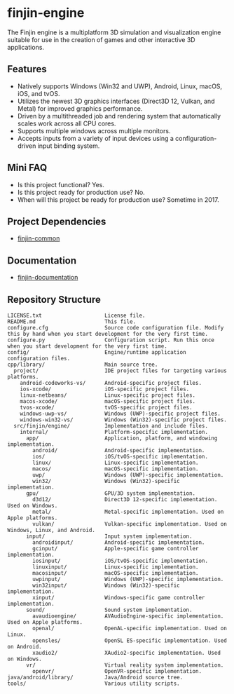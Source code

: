 # finjin-engine
The Finjin engine is a multiplatform 3D simulation and visualization engine suitable for use in the creation of games and other interactive 3D applications.

## Features
  * Natively supports Windows (Win32 and UWP), Android, Linux, macOS, iOS, and tvOS.
  * Utilizes the newest 3D graphics interfaces (Direct3D 12, Vulkan, and Metal) for improved graphics performance.
  * Driven by a multithreaded job and rendering system that automatically scales work across all CPU cores.
  * Supports multiple windows across multiple monitors.
  * Accepts inputs from a variety of input devices using a configuration-driven input binding system.
  
## Mini FAQ
  * Is this project functional? Yes.
  * Is this project ready for production use? No.
  * When will this project be ready for production use? Sometime in 2017.
  
## Project Dependencies
* [finjin-common](https://github.com/finjin/finjin-common)

## Documentation
* [finjin-documentation](https://github.com/finjin/finjin-documentation)

## Repository Structure
```
LICENSE.txt                    License file.
README.md                      This file.
configure.cfg                  Source code configuration file. Modify this by hand when you start development for the very first time.
configure.py                   Configuration script. Run this once when you start development for the very first time.
config/                        Engine/runtime application configuration files.
cpp/library/                   Main source tree.
  project/                     IDE project files for targeting various platforms.
    android-codeworks-vs/      Android-specific project files.
    ios-xcode/                 iOS-specific project files.
    linux-netbeans/            Linux-specific project files.
    macos-xcode/               macOS-specific project files.
    tvos-xcode/                tvOS-specific project files.
    windows-uwp-vs/            Windows (UWP)-specific project files.  
    windows-win32-vs/          Windows (Win32)-specific project files.
  src/finjin/engine/           Implementation and include files.
    internal/                  Platform-specific implementation.
      app/                     Application, platform, and windowing implementation.
        android/               Android-specific implementation.
        ios/                   iOS/tvOS-specific implementation.
        linux/                 Linux-specific implementation.
        macos/                 macOS-specific implementation.
        uwp/                   Windows (UWP)-specific implementation.
        win32/                 Windows (Win32)-specific implementation.
      gpu/                     GPU/3D system implementation.
        d3d12/                 Direct3D 12-specific implementation. Used on Windows.
        metal/                 Metal-specific implementation. Used on Apple platforms.
        vulkan/                Vulkan-specific implementation. Used on Windows, Linux, and Android.
      input/                   Input system implementation.
        androidinput/          Android-specific implementation.
        gcinput/               Apple-specific game controller implementation.
        iosinput/              iOS/tvOS-specific implementation.
        linuxinput/            Linux-specific implementation.
        macosinput/            macOS-specific implementation.
        uwpinput/              Windows (UWP)-specific implementation.
        win32input/            Windows (Win32)-specific implementation.
        xinput/                Windows-specific game controller implementation.
      sound/                   Sound system implementation.
        avaudioengine/         AVAudioEngine-specific implementation. Used on Apple platforms.
        openal/                OpenAL-specific implementation. Used on Linux.
        opensles/              OpenSL ES-specific implementation. Used on Android.
        xaudio2/               XAudio2-specific implementation. Used on Windows.
      vr/                      Virtual reality system implementation.
        openvr/                OpenVR-specific implementation.
java/android/library/          Java/Android source tree.
tools/                         Various utility scripts.
```
